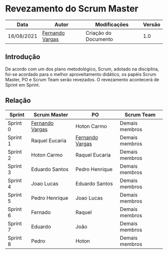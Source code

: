 # Revezamento do Scrum Master

| Data       | Autor                                        | Modificações                      | Versão |
| ---------- | -------------------------------------------- | --------------------------------- | ------ |
| 16/08/2021 | [Fernando Vargas](https://github.com/SFernandoS) | Criação do Documento | 1.0    |


## Introdução
De acordo com um dos plano metodológico, Scrum, adotado na disciplina, foi-se acordado para o melhor aproveitamento didático, os papéis Scrum Master, PO e Scrum Team serão
revezados. O revezamento acontecerá de Sprint em Sprint.

## Relação

| Sprint       | Scrum Master                              | PO                      | Scrum Team |
| ---------- | -------------------------------------------- | ------------------------------ | ------ |
| Sprint 0 | [Fernando Vargas](https://github.com/SFernandoS) | Hoton Carmo | Demais membros    |
| Sprint 1 | Raquel Eucaria | [Fernando Vargas](https://github.com/SFernandoS) | Demais membros    |
| Sprint 2 | Hoton Carmo | Raquel Eucaria | Demais membros    |
| Sprint 3 | Eduardo Santos | Pedro Henrique | Demais membros    |
| Sprint 4 | Joao Lucas | Eduardo Santos | Demais membros    |
| Sprint 5 | Pedro Henrique | Joao Lucas| Demais membros    |
| Sprint 6 | Fernado | Raquel | Demais membros    |
| Sprint 7 | Eduardo | João | Demais membros    |
| Sprint 8 | Pedro | Hoton | Demais membros    |

